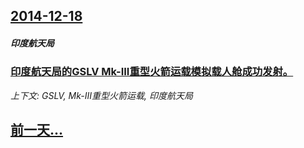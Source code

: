 ## [2014-12-18](/news/2014/12/18/index.md)

##### 印度航天局
### [印度航天局的GSLV Mk-III重型火箭运载模拟载人舱成功发射。 ](/news/2014/12/18/印度航天局的GSLV-Mk-III重型火箭运载模拟载人舱成功发射.md)
_上下文: GSLV, Mk-III重型火箭运载, 印度航天局_

## [前一天...](/news/2014/12/17/index.md)

